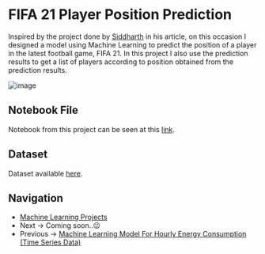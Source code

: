 # FIFA 21 Player Position Prediction
Inspired by the project done by [Siddharth](https:///www.analyticsvidhya.com/blog/2021/07/performing-multi-class-classification-on-fifa-dataset-using-keras/) in his article, on this occasion I designed a model using Machine Learning to predict the position of a player in the latest football game, FIFA 21. In this project I also use the prediction results to get a list of players according to position obtained from the prediction results.

![image](https://user-images.githubusercontent.com/42953630/136905827-f20a4dc7-ceb6-491f-b5ac-2f7570bde17c.png)


## Notebook File
Notebook from this project can be seen at this [link](https://github.com/madityarafip/My-Machine-Learning/blob/main/ML-Projects/FIFA21-Player-Prediction/FIFA21_PlayerPredict.ipynb).

## Dataset
Dataset available [here](https://github.com/madityarafip/My-Machine-Learning/blob/main/Dataset/players_21.csv?raw=true).

## Navigation
+ [Machine Learning Projects](https://github.com/madityarafip/My-Machine-Learning/tree/main/ML-Projects) 
+ Next -> Coming soon..😉
+ Previous -> [Machine Learning Model For Hourly Energy Consumption (Time Series Data)](https://github.com/madityarafip/My-Machine-Learning/blob/main/ML-Projects/Hourly-Energy-Consumption/README.md)

